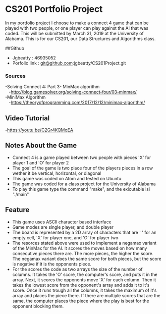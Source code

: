 # CS201 Portfolio Project
In my portfolio project I choose to make a connect 4 game that can be played with two people, or one player can play against the AI that was coded. This will be submitted by March 31, 2019 at the University of Alabama. This is for our CS201, our Data Structures and Algorithms class.

##Github
* Jgbeatty : 46935052
* Porfolio link : git@github.com:jgbeatty/CS201Project.git

### Sources
-Solving Connect 4: Part 3- MinMax algorithm <br />
&nbsp;&nbsp; -http://blog.gamesolver.org/solving-connect-four/03-minmax/ <br />
-MiniMax Algorithm <br />
&nbsp;&nbsp; -https://theoryofprogramming.com/2017/12/12/minimax-algorithm/ <br />
  
## Video Tutorial
-https://youtu.be/C2Gr4KQMqEA

## Notes About the Game
* Connect 4 is a game played between two people with pieces 'X' for player 1 and 'O' for player 2 <br />
* The goal of the game is two place four of the players pieces in a row wether it be vertical, horizontal, or diagonal <br />
* This game was coded on Atom and tested on Ubuntu <br />
* The game was coded for a class project for the University of Alabama <br />
* To play this game type the command "make", and the exicutable isi "./main"

## Feature
* This game uses ASCII character based interface
* Game modes are single player, and double player
* The board is represented by a 2D array of characters that are ' ' for an empty cell, 'X' for player one, and 'O' for player two
* The resorces stated above were used to implement a negamax variant of the MinMax for the AI. It scores the moves based on how many consecutive pieces there are. The more pieces, the higher the score. The negamax variant does the same score for both pieces, but the score is negative if it is the opponents piece. 
* For the scores the code as two arrays the size of the number of columns. It takes the 'O' score, the computer's score, and puts it in the array. Next, it scores the opponents move 'X' for each column. Then it takes the lowest score from the opponent's array and adds it to it's score. Once it runs trough all the columns, it takes the maximum of it's array and places the piece there. If there are multiple scores that are the same, the computer places the piece where the play is best for the opponent blocking them. 
